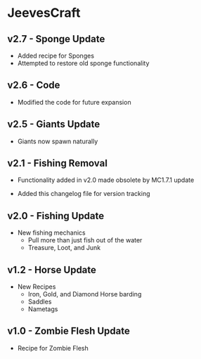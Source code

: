 JeevesCraft
===========

v2.7 - Sponge Update
-------------
+ Added recipe for Sponges
+ Attempted to restore old sponge functionality

v2.6 - Code
-----------
+ Modified the code for future expansion

v2.5 - Giants Update
--------------------
+ Giants now spawn naturally

v2.1 - Fishing Removal
----------------------
- Functionality added in v2.0 made obsolete by MC1.7.1 update
+ Added this changelog file for version tracking

v2.0 - Fishing Update
---------------------
+ New fishing mechanics
	+ Pull more than just fish out of the water
	+ Treasure, Loot, and Junk

v1.2 - Horse Update
-------------------
+ New Recipes
	+ Iron, Gold, and Diamond Horse barding
	+ Saddles
	+ Nametags

v1.0 - Zombie Flesh Update
--------------------------
+ Recipe for Zombie Flesh 
